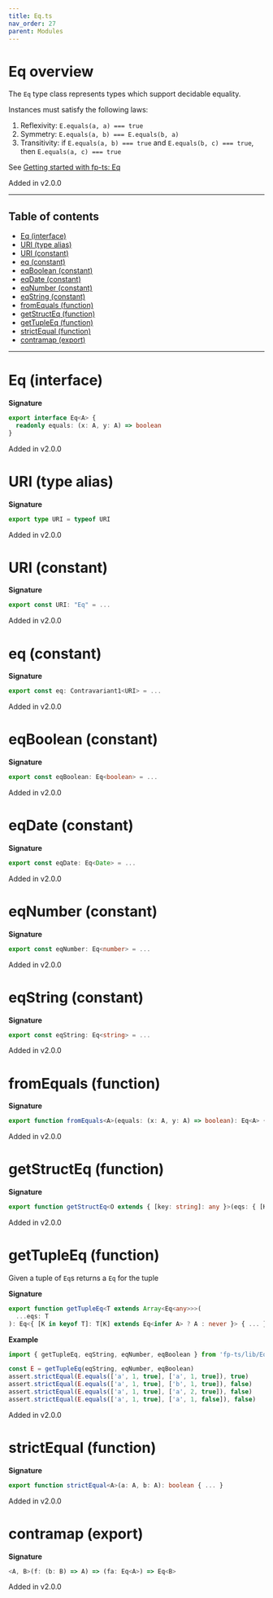 ```yaml
---
title: Eq.ts
nav_order: 27
parent: Modules
---
```


# Eq overview

The `Eq` type class represents types which support decidable equality.

Instances must satisfy the following laws:

1. Reflexivity: `E.equals(a, a) === true`
2. Symmetry: `E.equals(a, b) === E.equals(b, a)`
3. Transitivity: if `E.equals(a, b) === true` and `E.equals(b, c) === true`, then `E.equals(a, c) === true`

See [Getting started with fp-ts: Eq](https://dev.to/gcanti/getting-started-with-fp-ts-eq-39f3)

Added in v2.0.0

---

<h2 class="text-delta">Table of contents</h2>

- [Eq (interface)](#eq-interface)
- [URI (type alias)](#uri-type-alias)
- [URI (constant)](#uri-constant)
- [eq (constant)](#eq-constant)
- [eqBoolean (constant)](#eqboolean-constant)
- [eqDate (constant)](#eqdate-constant)
- [eqNumber (constant)](#eqnumber-constant)
- [eqString (constant)](#eqstring-constant)
- [fromEquals (function)](#fromequals-function)
- [getStructEq (function)](#getstructeq-function)
- [getTupleEq (function)](#gettupleeq-function)
- [strictEqual (function)](#strictequal-function)
- [contramap (export)](#contramap-export)

---

# Eq (interface)

**Signature**

```ts
export interface Eq<A> {
  readonly equals: (x: A, y: A) => boolean
}
```

Added in v2.0.0

# URI (type alias)

**Signature**

```ts
export type URI = typeof URI
```

Added in v2.0.0

# URI (constant)

**Signature**

```ts
export const URI: "Eq" = ...
```

Added in v2.0.0

# eq (constant)

**Signature**

```ts
export const eq: Contravariant1<URI> = ...
```

Added in v2.0.0

# eqBoolean (constant)

**Signature**

```ts
export const eqBoolean: Eq<boolean> = ...
```

Added in v2.0.0

# eqDate (constant)

**Signature**

```ts
export const eqDate: Eq<Date> = ...
```

Added in v2.0.0

# eqNumber (constant)

**Signature**

```ts
export const eqNumber: Eq<number> = ...
```

Added in v2.0.0

# eqString (constant)

**Signature**

```ts
export const eqString: Eq<string> = ...
```

Added in v2.0.0

# fromEquals (function)

**Signature**

```ts
export function fromEquals<A>(equals: (x: A, y: A) => boolean): Eq<A> { ... }
```

Added in v2.0.0

# getStructEq (function)

**Signature**

```ts
export function getStructEq<O extends { [key: string]: any }>(eqs: { [K in keyof O]: Eq<O[K]> }): Eq<O> { ... }
```

Added in v2.0.0

# getTupleEq (function)

Given a tuple of `Eq`s returns a `Eq` for the tuple

**Signature**

```ts
export function getTupleEq<T extends Array<Eq<any>>>(
  ...eqs: T
): Eq<{ [K in keyof T]: T[K] extends Eq<infer A> ? A : never }> { ... }
```

**Example**

```ts
import { getTupleEq, eqString, eqNumber, eqBoolean } from 'fp-ts/lib/Eq'

const E = getTupleEq(eqString, eqNumber, eqBoolean)
assert.strictEqual(E.equals(['a', 1, true], ['a', 1, true]), true)
assert.strictEqual(E.equals(['a', 1, true], ['b', 1, true]), false)
assert.strictEqual(E.equals(['a', 1, true], ['a', 2, true]), false)
assert.strictEqual(E.equals(['a', 1, true], ['a', 1, false]), false)
```

Added in v2.0.0

# strictEqual (function)

**Signature**

```ts
export function strictEqual<A>(a: A, b: A): boolean { ... }
```

Added in v2.0.0

# contramap (export)

**Signature**

```ts
<A, B>(f: (b: B) => A) => (fa: Eq<A>) => Eq<B>
```

Added in v2.0.0
